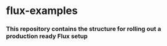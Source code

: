 # flux-examples

### This repository contains the structure for rolling out a production ready Flux setup
